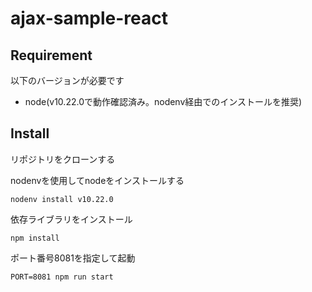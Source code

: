 # ajax-sample-react

## Requirement

以下のバージョンが必要です

* node(v10.22.0で動作確認済み。nodenv経由でのインストールを推奨)

## Install

リポジトリをクローンする

nodenvを使用してnodeをインストールする

```
nodenv install v10.22.0
```

依存ライブラリをインストール

```
npm install
```

ポート番号8081を指定して起動

```
PORT=8081 npm run start
```
